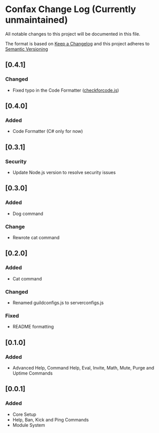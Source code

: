 # Confax Change Log (Currently unmaintained)

All notable changes to this project will be documented in this file.

The format is based on [Keep a Changelog](http://keepachangelog.com/)
and this project adheres to [Semantic Versioning](http://semver.org/)

## [0.4.1]
### Changed
- Fixed typo in the Code Formatter ([checkforcode.js](src/modules/checkforcode.js))

## [0.4.0]
### Added
- Code Formatter (C# only for now)

## [0.3.1]
### Security
- Update Node.js version to resolve security issues

## [0.3.0]
### Added
- Dog command

### Change
- Rewrote cat command

## [0.2.0]
### Added
- Cat command

### Changed
- Renamed guildconfigs.js to serverconfigs.js

### Fixed
- README formatting

## [0.1.0]
### Added
- Advanced Help, Command Help, Eval, Invite, Math, Mute, Purge and Uptime Commands

## [0.0.1]
### Added
- Core Setup
- Help, Ban, Kick and Ping Commands
- Module System